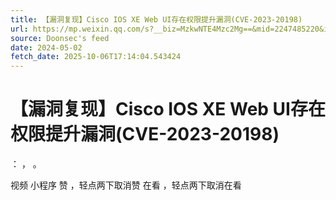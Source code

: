 ```yaml
---
title: 【漏洞复现】Cisco IOS XE Web UI存在权限提升漏洞(CVE-2023-20198)
url: https://mp.weixin.qq.com/s?__biz=MzkwNTE4Mzc2Mg==&mid=2247485220&idx=2&sn=f00c1d70b7279409f3959182e3465bc7
source: Doonsec's feed
date: 2024-05-02
fetch_date: 2025-10-06T17:14:04.543424
---
```


# 【漏洞复现】Cisco IOS XE Web UI存在权限提升漏洞(CVE-2023-20198)

：
，
。

视频
小程序
赞
，轻点两下取消赞
在看
，轻点两下取消在看